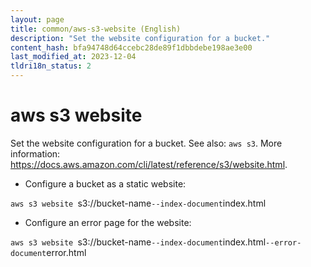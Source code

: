 ```yaml
---
layout: page
title: common/aws-s3-website (English)
description: "Set the website configuration for a bucket."
content_hash: bfa94748d64ccebc28de89f1dbbdebe198ae3e00
last_modified_at: 2023-12-04
tldri18n_status: 2
---
```

# aws s3 website

Set the website configuration for a bucket.
See also: `aws s3`.
More information: <https://docs.aws.amazon.com/cli/latest/reference/s3/website.html>.

- Configure a bucket as a static website:

`aws s3 website `<span class="tldr-var badge badge-pill bg-dark-lm bg-white-dm text-white-lm text-dark-dm font-weight-bold">s3://bucket-name</span>` --index-document `<span class="tldr-var badge badge-pill bg-dark-lm bg-white-dm text-white-lm text-dark-dm font-weight-bold">index.html</span>

- Configure an error page for the website:

`aws s3 website `<span class="tldr-var badge badge-pill bg-dark-lm bg-white-dm text-white-lm text-dark-dm font-weight-bold">s3://bucket-name</span>` --index-document `<span class="tldr-var badge badge-pill bg-dark-lm bg-white-dm text-white-lm text-dark-dm font-weight-bold">index.html</span>` --error-document `<span class="tldr-var badge badge-pill bg-dark-lm bg-white-dm text-white-lm text-dark-dm font-weight-bold">error.html</span>
